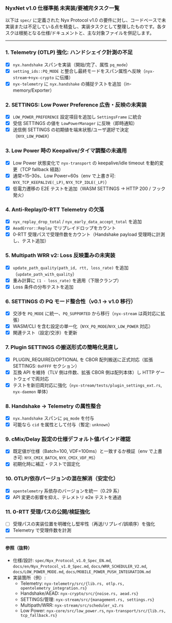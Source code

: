 ### NyxNet v1.0 仕様準拠 未実装/要補完タスク一覧

以下は `spec/` に定義された Nyx Protocol v1.0 の要件に対し、コードベースで未実装または不足している点を精査し、実装タスクとして整理したものです。各タスクは根拠となる仕様/ドキュメントと、主な対象ファイルを併記します。

---

### 1. Telemetry (OTLP) 強化: ハンドシェイク計測の不足
- [x] `nyx.handshake` スパンを実装（開始/完了、属性 `pq_mode`）
- [x] `setting_ids::PQ_MODE` と整合し最終モードをスパン属性へ反映（`nyx-stream`→`nyx-crypto` に伝播）
- [x] `nyx-telemetry` に `nyx.handshake` の捕捉テストを追加（in-memory/Exporter）

### 2. SETTINGS: Low Power Preference 広告・反映の未実装
- [x] `LOW_POWER_PREFERENCE` 設定項目を追加し `SettingsFrame` に統合
- [x] 受信 SETTINGS の値を `LowPowerManager` に反映（即時通知）
- [x] 送信側 SETTINGS の初期値を端末状態/ユーザ選好で決定（`NYX_LOW_POWER`）

### 3. Low Power 時の Keepalive/タイマ調整の未適用
- [x] Low Power 状態変化で `nyx-transport` の keepalive/idle timeout を動的変更（TCP fallback 経路）
- [x] 通常=15–30s、Low Power=60s（env で上書き可: `NYX_TCP_KEEPALIVE(_LP)`, `NYX_TCP_IDLE(_LP)`）
- [x] 低電力遷移の E2E テストを追加（WASM SETTINGS → HTTP 200 / フック発火）

### 4. Anti-Replay/0-RTT Telemetry の欠落
- [x] `nyx_replay_drop_total` / `nyx_early_data_accept_total` を追加
- [x] `AeadError::Replay` でリプレイドロップをカウント
- [x] 0-RTT 受理パスで受理件数をカウント（Handshake payload 受理時に計測し、テスト追加）

### 5. Multipath WRR v2: Loss 反映重みの未実装
- [x] `update_path_quality(path_id, rtt, loss_rate)` を追加（`update_path_with_quality`）
- [x] 重み計算に `(1 - loss_rate)` を適用（下限クランプ）
- [x] Loss 条件の分布テストを追加

### 6. SETTINGS の PQ モード整合性（v0.1 → v1.0 移行）
- [x] 交渉を `PQ_MODE` に統一、`PQ_SUPPORTED` から移行（`nyx-stream` は両対応に拡張）
- [x] WASM/CLI を含む設定の単一化（`NYX_PQ_MODE`/`NYX_LOW_POWER` 対応）
- [x] 関連テスト（設定/交渉）を更新

### 7. Plugin SETTINGS の搬送形式の簡略化見直し
- [x] PLUGIN_REQUIRED/OPTIONAL を CBOR 配列搬送に正式対応（拡張 SETTINGS: `0xFFFF` セクション）
- [x] 互換 API を維持（TLV 側は件数、拡張 CBOR 側は配列本体）し HTTP ゲートウェイで両対応
- [x] テストを新旧両対応に強化（`nyx-stream/tests/plugin_settings_ext.rs`, `nyx-daemon` 単体）

### 8. Handshake → Telemetry の属性整合
- [x] `nyx.handshake` スパンに `pq_mode` を付与
- [x] 可能なら `cid` を属性として付与（暫定: `unknown`）

### 9. cMix/Delay 設定の仕様デフォルト値バインド確認
- [x] 既定値が仕様（Batch=100, VDF=100ms）と一致するか検証（env で上書き可: `NYX_CMIX_BATCH`, `NYX_CMIX_VDF_MS`）
- [x] 初期化時に補正・テストで固定化

### 10. OTLP/依存バージョンの混在解消（安定化）
- [x] `opentelemetry` 系依存のバージョンを統一（0.29 系）
- [x] API 変更の影響を抑え、テレメトリ e2e テストを通過

### 11. 0-RTT 受理パスの公開/検証強化
- [ ] 受理パスの実装位置を明確化し堅牢性（再送/リプレイ/誤順序）を強化
- [x] Telemetry で受理件数を計測

---

#### 参照（抜粋）
- 仕様/設計: `spec/Nyx_Protocol_v1.0_Spec_EN.md`, `docs/en/Nyx_Protocol_v1.0_Spec.md`, `docs/WRR_SCHEDULER_V2.md`, `docs/LOW_POWER_MODE.md`, `docs/MOBILE_POWER_PUSH_INTEGRATION.md`
- 実装箇所（例）:
  - Telemetry: `nyx-telemetry/src/{lib.rs, otlp.rs, opentelemetry_integration.rs}`
  - Handshake/AEAD: `nyx-crypto/src/{noise.rs, aead.rs}`
  - SETTINGS/管理: `nyx-stream/src/{management.rs, settings.rs}`
  - Multipath/WRR: `nyx-stream/src/scheduler_v2.rs`
  - Low Power: `nyx-core/src/low_power.rs`, `nyx-transport/src/{lib.rs, tcp_fallback.rs}`

